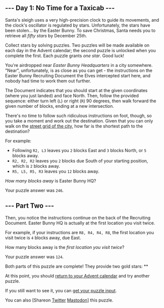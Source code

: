 \--- Day 1: No Time for a Taxicab ---
----------

Santa's sleigh uses a very high-precision clock to guide its movements, and the clock's oscillator is regulated by stars. Unfortunately, the stars have been stolen... by the Easter Bunny. To save Christmas, Santa needs you to retrieve all *fifty stars* by December 25th.

Collect stars by solving puzzles. Two puzzles will be made available on each day in the Advent calendar; the second puzzle is unlocked when you complete the first. Each puzzle grants *one star*. Good luck!

You're airdropped near *Easter Bunny Headquarters* in a city somewhere. "Near", unfortunately, is as close as you can get - the instructions on the Easter Bunny Recruiting Document the Elves intercepted start here, and nobody had time to work them out further.

The Document indicates that you should start at the given coordinates (where you just landed) and face North. Then, follow the provided sequence: either turn left (`L`) or right (`R`) 90 degrees, then walk forward the given number of blocks, ending at a new intersection.

There's no time to follow such ridiculous instructions on foot, though, so you take a moment and work out the destination. Given that you can only walk on the [street grid of the city](https://en.wikipedia.org/wiki/Taxicab_geometry), how far is the shortest path to the destination?

For example:

* Following `R2, L3` leaves you `2` blocks East and `3` blocks North, or `5` blocks away.
* `R2, R2, R2` leaves you `2` blocks due South of your starting position, which is `2` blocks away.
* `R5, L5, R5, R3` leaves you `12` blocks away.

*How many blocks away* is Easter Bunny HQ?

Your puzzle answer was `246`.

\--- Part Two ---
----------

Then, you notice the instructions continue on the back of the Recruiting Document. Easter Bunny HQ is actually at the first location you visit twice.

For example, if your instructions are `R8, R4, R4, R8`, the first location you visit twice is `4` blocks away, due East.

How many blocks away is the *first location you visit twice*?

Your puzzle answer was `124`.

Both parts of this puzzle are complete! They provide two gold stars: \*\*

At this point, you should [return to your Advent calendar](/2016) and try another puzzle.

If you still want to see it, you can [get your puzzle input](1/input).

You can also [Shareon [Twitter](https://twitter.com/intent/tweet?text=I%27ve+completed+%22No+Time+for+a+Taxicab%22+%2D+Day+1+%2D+Advent+of+Code+2016&url=https%3A%2F%2Fadventofcode%2Ecom%2F2016%2Fday%2F1&related=ericwastl&hashtags=AdventOfCode) [Mastodon](javascript:void(0);)] this puzzle.